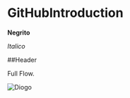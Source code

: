 # GitHubIntroduction
**Negrito**

_Italico_

##Header

Full Flow.

![Diogo](https://miro.medium.com/fit/c/128/128/0*qdmF6gfqy9Us726x.png)
